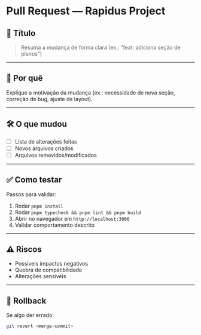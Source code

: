 # Pull Request — Rapidus Project

## 📌 Título
> Resuma a mudança de forma clara (ex.: "feat: adiciona seção de planos")

---

## 📖 Por quê
Explique a motivação da mudança (ex.: necessidade de nova seção, correção de bug, ajuste de layout).

---

## 🛠 O que mudou
- [ ] Lista de alterações feitas
- [ ] Novos arquivos criados
- [ ] Arquivos removidos/modificados

---

## ✅ Como testar
Passos para validar:
1. Rodar `pnpm install`
2. Rodar `pnpm typecheck && pnpm lint && pnpm build`
3. Abrir no navegador em `http://localhost:3000`
4. Validar comportamento descrito

---

## ⚠️ Riscos
- Possíveis impactos negativos
- Quebra de compatibilidade
- Alterações sensíveis

---

## 🔄 Rollback
Se algo der errado:
```bash
git revert <merge-commit>
